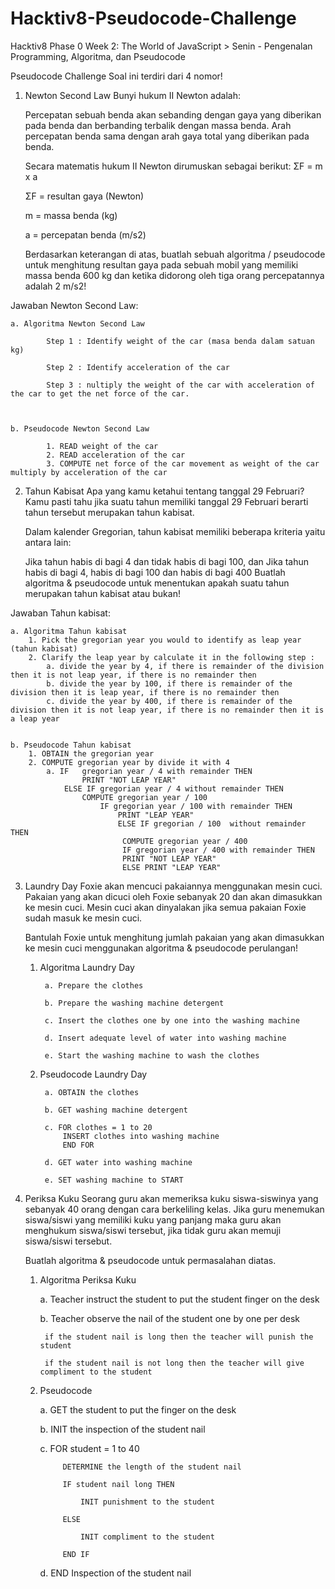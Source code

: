 # Hacktiv8-Pseudocode-Challenge
Hacktiv8 Phase 0 Week 2: The World of JavaScript > Senin - Pengenalan Programming, Algoritma, dan Pseudocode

Pseudocode Challenge
Soal ini terdiri dari 4 nomor!

1. Newton Second Law
	Bunyi hukum II Newton adalah:

	Percepatan sebuah benda akan sebanding dengan gaya yang diberikan pada benda dan berbanding terbalik dengan massa benda. Arah percepatan benda sama dengan arah gaya total yang diberikan pada benda.

	Secara matematis hukum II Newton dirumuskan sebagai berikut: ΣF = m x a

	ΣF = resultan gaya (Newton)

	m = massa benda (kg)

	a = percepatan benda (m/s2)

	Berdasarkan keterangan di atas, buatlah sebuah algoritma / pseudocode untuk menghitung resultan gaya pada sebuah mobil yang memiliki massa benda 600 kg dan ketika didorong oleh tiga orang percepatannya adalah 2 m/s2!

Jawaban Newton Second Law:

	a. Algoritma Newton Second Law

			Step 1 : Identify weight of the car (masa benda dalam satuan kg)
			
			Step 2 : Identify acceleration of the car 
			
			Step 3 : nultiply the weight of the car with acceleration of the car to get the net force of the car.

	

	b. Pseudocode Newton Second Law

			1. READ weight of the car
			2. READ acceleration of the car
			3. COMPUTE net force of the car movement as weight of the car multiply by acceleration of the car



2. Tahun Kabisat
	Apa yang kamu ketahui tentang tanggal 29 Februari? Kamu pasti tahu jika suatu tahun memiliki tanggal 29 Februari berarti tahun tersebut merupakan tahun kabisat.

	Dalam kalender Gregorian, tahun kabisat memiliki beberapa kriteria yaitu antara lain:

	Jika tahun habis di bagi 4 dan tidak habis di bagi 100, dan
	Jika tahun habis di bagi 4, habis di bagi 100 dan habis di bagi 400
	Buatlah algoritma & pseudocode untuk menentukan apakah suatu tahun merupakan tahun kabisat atau bukan!

Jawaban Tahun kabisat:

	a. Algoritma Tahun kabisat 
		1. Pick the gregorian year you would to identify as leap year (tahun kabisat)
		2. Clarify the leap year by calculate it in the following step :
			a. divide the year by 4, if there is remainder of the division then it is not leap year, if there is no remainder then
			b. divide the year by 100, if there is remainder of the division then it is leap year, if there is no remainder then
			c. divide the year by 400, if there is remainder of the division then it is not leap year, if there is no remainder then it is a leap year


	b. Pseudocode Tahun kabisat 
		1. OBTAIN the gregorian year
		2. COMPUTE gregorian year by divide it with 4
			a. IF 	gregorian year / 4 with remainder THEN
					PRINT "NOT LEAP YEAR"
				ELSE IF gregorian year / 4 without remainder THEN
					COMPUTE gregorian year / 100
						IF gregorian year / 100 with remainder THEN
							PRINT "LEAP YEAR"
							ELSE IF gregorian / 100  without remainder THEN
							 COMPUTE gregorian year / 400
							 IF gregorian year / 400 with remainder THEN
							 PRINT "NOT LEAP YEAR"
							 ELSE PRINT "LEAP YEAR"
						

3. Laundry Day
	Foxie akan mencuci pakaiannya menggunakan mesin cuci. Pakaian yang akan dicuci oleh Foxie sebanyak 20 dan akan dimasukkan ke mesin cuci. Mesin cuci akan dinyalakan jika semua pakaian Foxie sudah masuk ke mesin cuci.

	Bantulah Foxie untuk menghitung jumlah pakaian yang akan dimasukkan ke mesin cuci menggunakan algoritma & pseudocode perulangan!

	1. Algoritma Laundry Day
	
			a. Prepare the clothes
			
			b. Prepare the washing machine detergent
			
			c. Insert the clothes one by one into the washing machine
			
			d. Insert adequate level of water into washing machine
			
			e. Start the washing machine to wash the clothes
	
	2. Pseudocode Laundry Day
			
			a. OBTAIN the clothes
			
			b. GET washing machine detergent
			
			c. FOR clothes = 1 to 20
				INSERT clothes into washing machine
				END FOR
			
			d. GET water into washing machine
			
			e. SET washing machine to START


4. Periksa Kuku
	Seorang guru akan memeriksa kuku siswa-siswinya yang sebanyak 40 orang dengan cara berkeliling kelas. Jika guru menemukan siswa/siswi yang memiliki kuku yang panjang maka guru akan menghukum siswa/siswi tersebut, jika tidak guru akan memuji siswa/siswi tersebut.

	Buatlah algoritma & pseudocode untuk permasalahan diatas.
	
	1. Algoritma Periksa Kuku
	
		a. Teacher instruct the student to put the student finger on the desk
		
		b. Teacher observe the nail of the student one by one per desk
		
			if the student nail is long then the teacher will punish the student 
			
			if the student nail is not long then the teacher will give compliment to the student
			
	2. Pseudocode
	
		a. GET the student to put the finger on the desk
		
		b. INIT the inspection of the student nail
		
		c. FOR student = 1 to 40
		
				DETERMINE the length of the student nail
				
				IF student nail long THEN
				
					INIT punishment to the student
					
				ELSE
				
					INIT compliment to the student
					
				END IF
				
		d. END Inspection of the student nail
